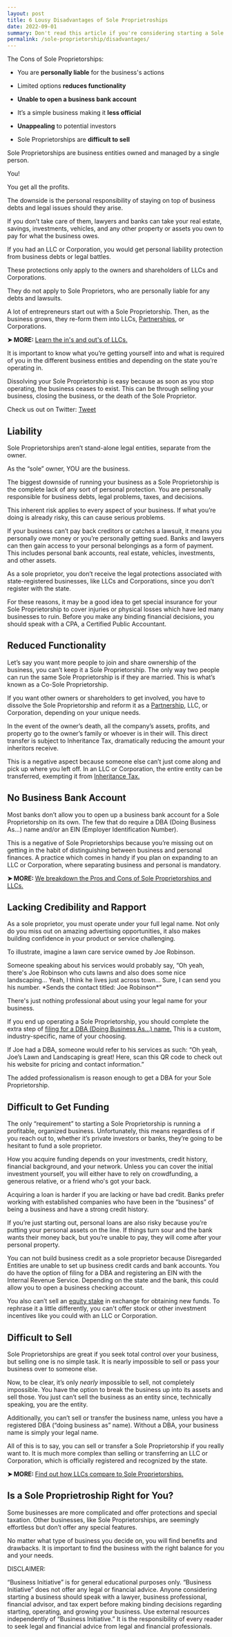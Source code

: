 ```yaml
---
layout: post
title: 6 Lousy Disadvantages of Sole Proprietroships
date: 2022-09-01
summary: Don't read this article if you're considering starting a Sole Proprietorship! Although they're simple, you just might reconsider and start a Partnership, LLC, or Corporation.
permalink: /sole-proprietorship/disadvantages/
---
```


The Cons of Sole Proprietorships:

*   You are **personally liable** for the business's actions

*   Limited options **reduces functionality**

*   **Unable to open a business bank account** 

*   It’s a simple business making it **less official**

*   **Unappealing** to potential investors

*   Sole Proprietorships are **difficult to sell**

Sole Proprietorships are business entities owned and managed by a single person.

You!

You get all the profits. 

The downside is the personal responsibility of staying on top of business debts and legal issues should they arise. 

If you don’t take care of them, lawyers and banks can take your real estate, savings, investments, vehicles, and any other property or assets you own to pay for what the business owes. 

If you had an LLC or Corporation, you would get personal liability protection from business debts or legal battles. 

These protections only apply to the owners and shareholders of LLCs and Corporations. 

They do not apply to Sole Proprietors, who are personally liable for any debts and lawsuits. 

A lot of entrepreneurs start out with a Sole Proprietorship. Then, as the business grows, they re-form them into LLCs, [Partnerships](https://www.businessinitiative.org/partnership/advantages/), or Corporations. 

<p><b>➤ MORE: </b> <a href="https://www.businessinitiative.org/what-does-llc-mean/"> Learn the in's and out's of LLCs.</a></p>

It is important to know what you’re getting yourself into and what is required of you in the different business entities and depending on the state you’re operating in. 

Dissolving your Sole Proprietorship is easy because as soon as you stop operating, the business ceases to exist. This can be through selling your business, closing the business, or the death of the Sole Proprietor.

Check us out on Twitter: 
<a href="https://twitter.com/share?ref_src=twsrc%5Etfw" class="twitter-share-button" data-size="large" data-via="BisInitiative" data-show-count="false">Tweet</a><script async src="https://platform.twitter.com/widgets.js" charset="utf-8"></script>

## Liability

Sole Proprietorships aren’t stand-alone legal entities, separate from the owner. 

As the “sole” owner, YOU are the business. 

The biggest downside of running your business as a Sole Proprietorship is the complete lack of any sort of personal protection. You are personally responsible for business debts, legal problems, taxes, and decisions. 

This inherent risk applies to every aspect of your business. If what you’re doing is already risky, this can cause serious problems.

If your business can’t pay back creditors or catches a lawsuit, it means you personally owe money or you’re personally getting sued. Banks and lawyers can then gain access to your personal belongings as a form of payment. This includes personal bank accounts, real estate, vehicles, investments, and other assets.

As a sole proprietor, you don’t receive the legal protections associated with state-registered businesses, like LLCs and Corporations, since you don’t register with the state. 

For these reasons, it may be a good idea to get special insurance for your Sole Proprietorship to cover injuries or physical losses which have led many businesses to ruin. Before you make any binding financial decisions, you should speak with a CPA, a Certified Public Accountant. 

## Reduced Functionality

Let’s say you want more people to join and share ownership of the business, you can’t keep it a Sole Proprietorship. The only way two people can run the same Sole Proprietorship is if they are married. This is what’s known as a Co-Sole Proprietorship. 

If you want other owners or shareholders to get involved, you have to dissolve the Sole Proprietorship and reform it as a [Partnership](https://www.businessinitiative.org/partnership/disadvantages/), LLC, or Corporation, depending on your unique needs. 

In the event of the owner’s death, all the company’s assets, profits, and property go to the owner’s family or whoever is in their will. This direct transfer is subject to Inheritance Tax, dramatically reducing the amount your inheritors receive.  

This is a negative aspect because someone else can’t just come along and pick up where you left off. In an LLC or Corporation, the entire entity can be transferred, exempting it from [Inheritance Tax.](https://www.investopedia.com/terms/i/inheritancetax.asp) 

## No Business Bank Account

Most banks don’t allow you to open up a business bank account for a Sole Proprietorship on its own. The few that do require a DBA (Doing Business As…) name and/or an EIN (Employer Identification Number). 

This is a negative of Sole Proprietorships because you’re missing out on getting in the habit of distinguishing between business and personal finances. A practice which comes in handy if you plan on expanding to an LLC or Corporation, where separating business and personal is mandatory. 

<p><b>➤ MORE: </b> <a href="https://www.businessinitiative.org/sole-proprietorship-vs-llc/pros-and-cons/"> We breakdown the Pros and Cons of Sole Proprietorships and LLCs.</a></p>

## Lacking Credibility and Rapport

As a sole proprietor, you must operate under your full legal name. Not only do you miss out on amazing advertising opportunities, it also makes building confidence in your product or service challenging. 

To illustrate, imagine a lawn care service owned by Joe Robinson. 

Someone speaking about his services would probably say, “Oh yeah, there's Joe Robinson who cuts lawns and also does some nice landscaping… Yeah, I think he lives just across town… Sure, I can send you his number. \*Sends the contact titled: Joe Robinson\*” 

There's just nothing professional about using your legal name for your business. 

If you end up operating a Sole Proprietorship, you should complete the extra step of [filing for a DBA (Doing Business As…) name.](https://www.businessinitiative.org/dba-vs-llc/) This is a custom, industry-specific, name of your choosing. 

If Joe had a DBA, someone would refer to his services as such: “Oh yeah, Joe’s Lawn and Landscaping is great! Here, scan this QR code to check out his website for pricing and contact information.” 

The added professionalism is reason enough to get a DBA for your Sole Proprietorship. 

## Difficult to Get Funding

The only “requirement” to starting a Sole Proprietorship is running a profitable, organized business. Unfortunately, this means regardless of if you reach out to, whether it’s private investors or banks, they’re going to be hesitant to fund a sole proprietor. 

How you acquire funding depends on your investments, credit history, financial background, and your network. Unless you can cover the initial investment yourself, you will either have to rely on crowdfunding, a generous relative, or a friend who's got your back. 

Acquiring a loan is harder if you are lacking or have bad credit. Banks prefer working with established companies who have been in the “business” of being a business and have a strong credit history. 

If you’re just starting out, personal loans are also risky because you’re putting your personal assets on the line. If things turn sour and the bank wants their money back, but you’re unable to pay, they will come after your personal property. 

You can not build business credit as a sole proprietor because Disregarded Entities are unable to set up business credit cards and bank accounts. You do have the option of filing for a DBA and registering an EIN with the Internal Revenue Service. Depending on the state and the bank, this could allow you to open a business checking account. 

You also can’t sell an [equity stake](https://nadeemacademy.com/statement-of-stockholders-equity-owners-equity/) in exchange for obtaining new funds. To rephrase it a little differently, you can't offer stock or other investment incentives like you could with an LLC or Corporation. 

## Difficult to Sell

Sole Proprietorships are great if you seek total control over your business, but selling one is no simple task. It is nearly impossible to sell or pass your business over to someone else. 

Now, to be clear, it’s only _nearly_ impossible to sell, not completely impossible. You have the option to break the business up into its assets and sell those. You just can’t sell the business as an entity since, technically speaking, you are the entity.

Additionally, you can’t sell or transfer the business name, unless you have a registered DBA (“doing business as” name). Without a DBA, your business name is simply your legal name.

All of this is to say, you can sell or transfer a Sole Proprietorship if you really want to. It is much more complex than selling or transferring an LLC or Corporation, which is officially registered and recognized by the state.

<p><b>➤ MORE: </b> <a href="https://www.businessinitiative.org/sole-proprietorship-vs-llc/"> Find out how LLCs compare to Sole Proprietorships.</a></p>

## Is a Sole Proprietroship Right for You?

Some businesses are more complicated and offer protections and special taxation. Other businesses, like Sole Proprietorships, are seemingly effortless but don’t offer any special features. 

No matter what type of business you decide on, you will find benefits and drawbacks. It is important to find the business with the right balance for you and your needs. 

<script async data-uid="0625212ce2" src="https://adept-hustler-4565.ck.page/0625212ce2/index.js"></script>

DISCLAIMER:

“Business Initiative” is for general educational purposes only. “Business Initiative” does not offer any legal or financial advice. Anyone considering starting a business should speak with a lawyer, business professional, financial advisor, and tax expert before making binding decisions regarding starting, operating, and growing your business. Use external resources independently of “Business Initiative.” It is the responsibility of every reader to seek legal and financial advice from legal and financial professionals.
